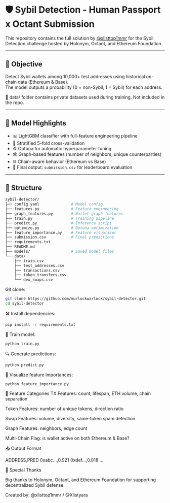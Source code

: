 # 🛡️ Sybil Detection - Human Passport x Octant Submission

This repository contains the full solution by [@xlisttop1mmr](https://x.com/xlisttop1mmr) for the Sybil Detection challenge hosted by Holonym, Octant, and Ethereum Foundation.

---

## 🎯 Objective

Detect Sybil wallets among 10,000+ test addresses using historical on-chain data (Ethereum & Base).  
The model outputs a probability (0 = non-Sybil, 1 = Sybil) for each address.

📁 data/ folder contains private datasets used during training. Not included in the repo.



---

## 🧠 Model Highlights

- 📊 LightGBM classifier with full-feature engineering pipeline
- 🔁 Stratified 5-fold cross-validation
- ⚙️ Optuna for automatic hyperparameter tuning
- 🕸️ Graph-based features (number of neighbors, unique counterparties)
- 🌐 Chain-aware behavior (Ethereum vs Base)
- 🧪 Final output: `submission.csv` for leaderboard evaluation

---

## 📂 Structure

```bash
sybil-detector/
├── config.yaml              # Model config
├── features.py              # Feature engineering
├── graph_features.py        # Wallet graph features
├── train.py                 # Training pipeline
├── predict.py               # Inference script
├── optimize.py              # Optuna optimization
├── feature_importance.py    # Feature visualizer
├── submission.csv           # Final predictions
├── requirements.txt
├── README.md
├── models/                  # Saved model files
└── data/
    ├── train.csv
    ├── test_addresses.csv
    ├── transactions.csv
    ├── token_transfers.csv
    └── dex_swaps.csv
```
Git clone:
```bash
git clone https://github.com/murlockwarlock/sybil-detector.git
cd sybil-detector
```


🛠 Install dependencies:
```bash
pip install -r requirements.txt
```
🧠 Train model:
```bash
python train.py
```
🔍 Generate predictions:
```bash
python predict.py
```

🧪 Visualize feature importances:
```bash
python feature_importance.py
```

🧩 Feature Categories
TX Features: count, lifespan, ETH volume, chain separation

Token Features: number of unique tokens, direction ratio

Swap Features: volume, diversity, same-token spam detection

Graph Features: neighbors, edge count

Multi-Chain Flag: is wallet active on both Ethereum & Base?

📤 Output Format

ADDRESS,PRED
0xabc...,0.921
0xdef...,0.018
...


🙌 Special Thanks

Big thanks to Holonym, Octant, and Ethereum Foundation for supporting decentralized Sybil defense.

Created by: @xlisttop1mmr / @Xlistyara


